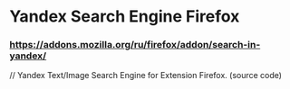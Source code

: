 # Yandex Search Engine Firefox

### https://addons.mozilla.org/ru/firefox/addon/search-in-yandex/

// Yandex Text/Image Search Engine for Extension Firefox. (source code)
